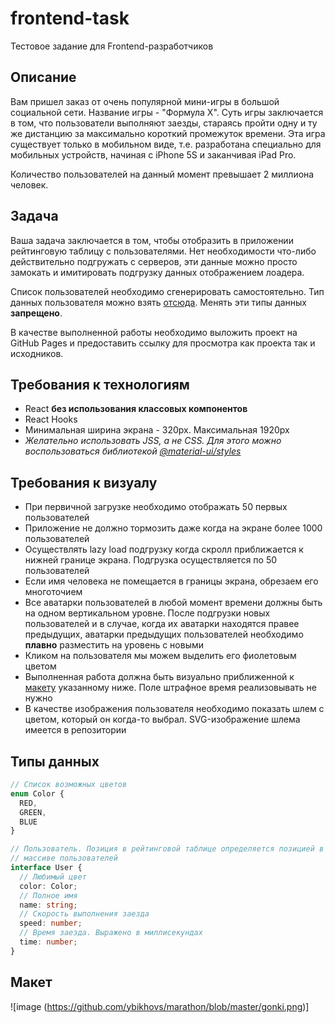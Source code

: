 # frontend-task
Тестовое задание для Frontend-разработчиков

## Описание

Вам пришел заказ от очень популярной мини-игры в большой социальной сети. Название игры - "Формула Х". 
Суть игры заключается в том, что пользователи выполняют заезды, стараясь пройти одну и ту же дистанцию
за максимально короткий промежуток времени. Эта игра существует только в мобильном виде, т.е. разработана 
специально для мобильных устройств, начиная с iPhone 5S и заканчивая iPad Pro.

Количество пользователей на данный момент превышает 2 миллиона человек.


## Задача
Ваша задача заключается в том, чтобы отобразить в приложении рейтинговую таблицу с пользователями. 
Нет необходимости что-либо действительно подгружать с серверов, эти данные можно просто замокать 
и имитировать подгрузку данных отображением лоадера.

Список пользователей необходимо сгенерировать самостоятельно. 
Тип данных пользователя можно взять [отсюда](#типы-данных). Менять эти типы
данных **запрещено**.

В качестве выполненной работы необходимо выложить проект на GitHub Pages и 
предоставить ссылку для просмотра как проекта так и исходников. 

## Требования к технологиям
- React **без использования классовых компонентов**
- React Hooks
- Минимальная ширина экрана - 320px. Максимальная 1920px
- *Желательно использовать JSS, а не CSS. Для этого можно воспользоваться 
библиотекой [@material-ui/styles](https://www.npmjs.com/package/@material-ui/styles)*

## Требования к визуалу
- При первичной загрузке необходимо отображать 50 первых пользователей
- Приложение не должно тормозить даже когда на экране более 1000 пользователей
- Осуществлять lazy load подгрузку когда скролл приближается к нижней границе
экрана. Подгрузка осуществляется по 50 пользователей
- Если имя человека не помещается в границы экрана, обрезаем его многоточием
- Все аватарки пользователей в любой момент времени должны быть на одном 
вертикальном уровне. После подгрузки новых пользователей и в случае, когда их
аватарки находятся правее предыдущих, аватарки предыдущих пользователей 
необходимо **плавно** разместить на уровень с новыми 
- Кликом на пользователя мы можем выделить его фиолетовым цветом
- Выполненная работа должна быть визуально приближенной к [макету](#макет) указанному 
ниже. Поле штрафное время реализовывать не нужно
- В качестве изображения пользователя необходимо показать шлем с цветом, 
который он когда-то выбрал. SVG-изображение шлема имеется в репозитории

## Типы данных
```typescript
// Список возможных цветов
enum Color {
  RED, 
  GREEN, 
  BLUE
}

// Пользователь. Позиция в рейтинговой таблице определяется позицией в 
// массиве пользователей
interface User {
  // Любимый цвет
  color: Color;
  // Полное имя
  name: string;
  // Скорость выполнения заезда
  speed: number;
  // Время заезда. Выражено в миллисекундах
  time: number;
}
```

## Макет
![image (https://github.com/ybikhovs/marathon/blob/master/gonki.png)]  

